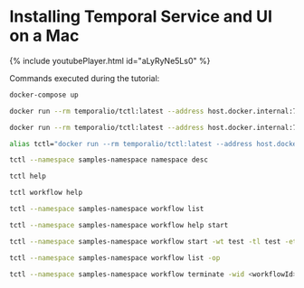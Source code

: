 # Installing Temporal Service and UI on a Mac

{% include youtubePlayer.html id="aLyRyNe5Ls0" %}

Commands executed during the tutorial:

```bash
docker-compose up

docker run --rm temporalio/tctl:latest --address host.docker.internal:7233 --namespace samples-namespace namespace register

docker run --rm temporalio/tctl:latest --address host.docker.internal:7233 --namespace samples-namespace namespace describe

alias tctl="docker run --rm temporalio/tctl:latest --address host.docker.internal:7233"

tctl --namespace samples-namespace namespace desc

tctl help

tctl workflow help

tctl --namespace samples-namespace workflow list

tctl --namespace samples-namespace workflow help start

tctl --namespace samples-namespace workflow start -wt test -tl test -et 300

tctl --namespace samples-namespace workflow list -op

tctl --namespace samples-namespace workflow terminate -wid <workflowId>

```

